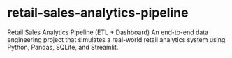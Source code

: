 # retail-sales-analytics-pipeline
Retail Sales Analytics Pipeline (ETL + Dashboard)  An end-to-end data engineering project that simulates a real-world retail analytics system using Python, Pandas, SQLite, and Streamlit.  
